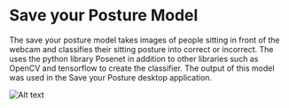 # Save your Posture Model

The save your posture model takes images of people sitting in front of the webcam and classifies their sitting posture into correct or incorrect. 
The uses the python library Posenet in addition to other libraries such as OpenCV and tensorflow to create the classifier. 
The output of this model was used in the Save your Posture desktop application. 

![Alt text](relative/path/to/Poster4.png)
